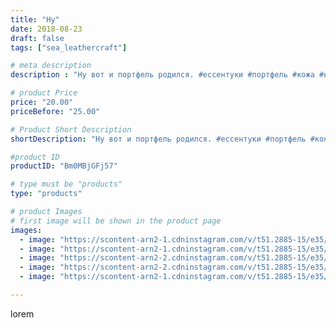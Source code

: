 ```yaml
---
title: "Ну"
date: 2018-08-23
draft: false
tags: ["sea_leathercraft"]

# meta description
description : "Ну вот и портфель родился. #ессентуки #портфель #кожа #назаказ #кмв #кмв_26 #качество #ручнаяработа #пятигорск #кисловодск #сделаноруками"

# product Price
price: "20.00"
priceBefore: "25.00"

# Product Short Description
shortDescription: "Ну вот и портфель родился. #ессентуки #портфель #кожа #назаказ #кмв #кмв_26 #качество #ручнаяработа #пятигорск #кисловодск #сделаноруками"

#product ID
productID: "Bm0MBjGFj57"

# type must be "products"
type: "products"

# product Images
# first image will be shown in the product page
images:
  - image: "https://scontent-arn2-1.cdninstagram.com/v/t51.2885-15/e35/39114684_251792248803830_3900890633409134592_n.jpg?_nc_ht=scontent-arn2-1.cdninstagram.com&_nc_cat=102&_nc_ohc=Is5gGxwiOTYAX8wSYyC&se=7&tp=1&oh=7034a7fda0e369895fe093a65192de46&oe=605DA088&ig_cache_key=MTg1MjE1ODIyMDIxMzEyMzI4Ng%3D%3D.2"
  - image: "https://scontent-arn2-1.cdninstagram.com/v/t51.2885-15/e35/39220067_330518411023669_1218362680050450432_n.jpg?_nc_ht=scontent-arn2-1.cdninstagram.com&_nc_cat=101&_nc_ohc=fVQwYbl4B1oAX8P-3od&se=7&tp=1&oh=fc3b8eb97d6ce8ad348e8803268f7590&oe=605D6D74&ig_cache_key=MTg1MjE1ODIxMzg0NTk5MTkxMQ%3D%3D.2"
  - image: "https://scontent-arn2-2.cdninstagram.com/v/t51.2885-15/e35/39077794_306565776564089_3308097928660254720_n.jpg?_nc_ht=scontent-arn2-2.cdninstagram.com&_nc_cat=105&_nc_ohc=qc6ZGaeCfBsAX_a3YUG&se=7&tp=1&oh=5466e9fed50a206dd970617f76944042&oe=605D06C6&ig_cache_key=MTg1MjE1ODIwMzk5Nzk1NDMxMA%3D%3D.2"
  - image: "https://scontent-arn2-2.cdninstagram.com/v/t51.2885-15/e35/39334883_2167993193524124_8026293531096121344_n.jpg?_nc_ht=scontent-arn2-2.cdninstagram.com&_nc_cat=108&_nc_ohc=5nXncUUaciUAX_J-0XA&se=7&tp=1&oh=66b44e5abb7b0c7dc95fd180dcd2d41f&oe=605DA8AF&ig_cache_key=MTg1MjE1ODIwMDAzODQ5OTQxOA%3D%3D.2"
  - image: "https://scontent-arn2-1.cdninstagram.com/v/t51.2885-15/e35/39124393_310551886163769_7438023225046466560_n.jpg?_nc_ht=scontent-arn2-1.cdninstagram.com&_nc_cat=109&_nc_ohc=gQNOG9rkG4kAX_pXqdK&se=7&tp=1&oh=ed5ac6c901a6bff974014e76692ca7c1&oe=605C7A33&ig_cache_key=MTg1MjE1ODIwNTA4ODM1MTkyNg%3D%3D.2"

---
```

lorem
